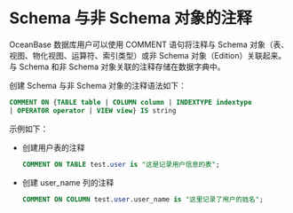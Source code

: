 # Schema 与非 Schema 对象的注释

OceanBase 数据库用户可以使用 COMMENT 语句将注释与 Schema 对象（表、视图、物化视图、运算符、索引类型）或非 Schema 对象（Edition）关联起来。与 Schema 和非 Schema 对象关联的注释存储在数据字典中。

创建 Schema 与非 Schema 对象的注释语法如下：

```sql
COMMENT ON {TABLE table | COLUMN column | INDEXTYPE indextype 
| OPERATOR operator | VIEW view} IS string
```

示例如下：

* 创建用户表的注释

  ```sql
  COMMENT ON TABLE test.user is "这是记录用户信息的表";
  ```

* 创建 user_name 列的注释

  ```sql
  COMMENT ON COLUMN test.user.user_name is "这里记录了用户的姓名";
  ```
